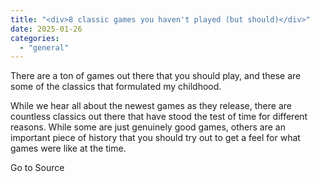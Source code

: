 ```yaml
---
title: "<div>8 classic games you haven't played (but should)</div>"
date: 2025-01-26
categories: 
  - "general"
---
```


There are a ton of games out there that you should play, and these are some of the classics that formulated my childhood.

While we hear all about the newest games as they release, there are countless classics out there that have stood the test of time for different reasons. While some are just genuinely good games, others are an important piece of history that you should try out to get a feel for what games were like at the time.

Go to Source
